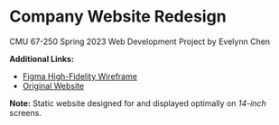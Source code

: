# Company Website Redesign
CMU 67-250 Spring 2023 Web Development Project
by Evelynn Chen

**Additional Links:**
- [Figma High-Fidelity Wireframe](https://www.figma.com/file/Hamq8TxYRWlLxJOGx9kZ2G/67-250-Company-Website-Redesign?type=design&node-id=0%3A1&mode=design&t=1vmpyz1DdiZbBl5o-1)
- [Original Website](https://www.happydaydessertfactory.com/)

**Note:**
Static website designed for and displayed optimally on *14-inch* screens.
